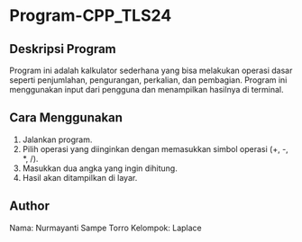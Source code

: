 # Program-CPP_TLS24

## Deskripsi Program

Program ini adalah kalkulator sederhana yang bisa melakukan operasi dasar seperti penjumlahan, pengurangan, perkalian, dan pembagian. Program ini menggunakan input dari pengguna dan menampilkan hasilnya di terminal.

## Cara Menggunakan

1. Jalankan program.
2. Pilih operasi yang diinginkan dengan memasukkan simbol operasi (+, -, *, /).
3. Masukkan dua angka yang ingin dihitung.
4. Hasil akan ditampilkan di layar.

## Author

Nama: Nurmayanti Sampe Torro
Kelompok: Laplace
